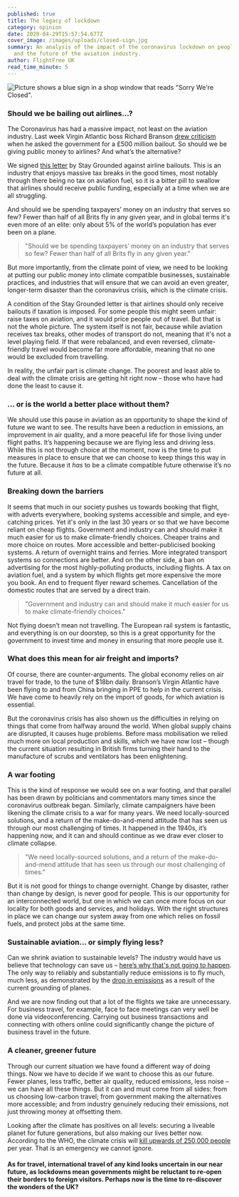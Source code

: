 ```yaml
---
published: true
title: The legacy of lockdown
category: opinion
date: 2020-04-29T15:57:54.677Z
cover_image: /images/uploads/closed-sign.jpg
summary: An analysis of the impact of the coronavirus lockdown on people, planet
  and the future of the aviation industry.
author: FlightFree UK
read_time_minute: 5
---
```

![Picture shows a blue sign in a shop window that reads "Sorry We're Closed". ](/images/uploads/closed-sign.jpg)

### Should we be bailing out airlines…?

The Coronavirus has had a massive impact, not least on the aviation industry. Last week Virgin Atlantic boss Richard Branson [drew criticism](https://www.theguardian.com/business/2020/apr/12/richard-branson-facing-backlash-over-plea-for-uk-bailout-of-virgin) when he asked the government for a £500 million bailout. So should we be giving public money to airlines? And what’s the alternative?

We signed [this letter](https://www.change.org/p/open-letter-to-the-respective-national-governments-savepeoplenotplanes-red-lines-for-aviation-bail-outs) by Stay Grounded against airline bailouts. This is an industry that enjoys massive tax breaks in the good times, most notably through there being no tax on aviation fuel, so it is a bitter pill to swallow that airlines should receive public funding, especially at a time when we are all struggling.

And should we be spending taxpayers’ money on an industry that serves so few? Fewer than half of all Brits fly in any given year, and in global terms it's even more of an elite: only about 5% of the world’s population has ever been on a plane.

> "Should we be spending taxpayers’ money on an industry that serves so few? Fewer than half of all Brits fly in any given year."

But more importantly, from the climate point of view, we need to be looking at putting our public money into climate compatible businesses, sustainable practices, and industries that will ensure that we can avoid an even greater, longer-term disaster than the coronavirus crisis, which is the climate crisis.

A condition of the Stay Grounded letter is that airlines should only receive bailouts if taxation is imposed. For some people this might seem unfair: raise taxes on aviation, and it would price people out of travel. But that is not the whole picture. The system itself is not fair, because while aviation receives tax breaks, other modes of transport do not, meaning that it's not a level playing field. If that were rebalanced, and even reversed, climate-friendly travel would become far more affordable, meaning that no one would be excluded from travelling.

In reality, the unfair part is climate change. The poorest and least able to deal with the climate crisis are getting hit right now – those who have had done the least to cause it.

### **… or is the world a better place without them?**

We should use this pause in aviation as an opportunity to shape the kind of future we want to see. The results have been a reduction in emissions, an improvement in air quality, and a more peaceful life for those living under flight paths. It’s happening because we are flying less and driving less. While this is not through choice at the moment, now is the time to put measures in place to ensure that we can choose to keep things this way in the future. Because it *has* to be a climate compatible future otherwise it’s no future at all.

### Breaking down the barriers

It seems that much in our society pushes us towards booking that flight, with adverts everywhere, booking systems accessible and simple, and eye-catching prices. Yet it's only in the last 30 years or so that we have become reliant on cheap flights. Government and industry can and should make it much easier for us to make climate-friendly choices. Cheaper trains and more choice on routes. More accessible and better-publicised booking systems. A return of overnight trains and ferries. More integrated transport systems so connections are better. And on the other side, a ban on advertising for the most highly-polluting products, including flights. A tax on aviation fuel, and a system by which flights get more expensive the more you book. An end to frequent flyer reward schemes. Cancellation of the domestic routes that are served by a direct train.

> "Government and industry can and should make it much easier for us to make climate-friendly choices."

Not flying doesn’t mean not travelling. The European rail system is fantastic, and everything is on our doorstep, so this is a great opportunity for the government to invest time and money in ensuring that more people use it.

### What does this mean for air freight and imports?

Of course, there are counter-arguments. The global economy relies on air travel for trade, to the tune of $18bn daily. Branson’s Virgin Atlantic have been flying to and from China bringing in PPE to help in the current crisis. We have come to heavily rely on the import of goods, for which aviation is essential.

But the coronavirus crisis has also shown us the difficulties in relying on things that come from halfway around the world. When global supply chains are disrupted, it causes huge problems. Before mass mobilisation we relied much more on local production and skills, which we have now lost – though the current situation resulting in British firms turning their hand to the manufacture of scrubs and ventilators has been enlightening.

### A war footing

This is the kind of response we would see on a war footing, and that parallel has been drawn by politicians and commentators many times since the coronavirus outbreak began. Similarly, climate campaigners have been likening the climate crisis to a war for many years. We need locally-sourced solutions, and a return of the make-do-and-mend attitude that has seen us through our most challenging of times. It happened in the 1940s, it’s happening now, and it can and should continue as we draw ever closer to climate collapse.

> "We need locally-sourced solutions, and a return of the make-do-and-mend attitude that has seen us through our most challenging of times."

But it is not good for things to change overnight. Change by disaster, rather than change by design, is never good for people. This is our opportunity for an interconnected world, but one in which we can once more focus on our locality for both goods and services, and holidays. With the right structures in place we can change our system away from one which relies on fossil fuels, and protect jobs at the same time.

### Sustainable aviation… or simply flying less?

Can we shrink aviation to sustainable levels? The industry would have us believe that technology can save us – [here’s why that's not going to happen](https://flightfree.co.uk/post/can-technology-make-air-travel-sustainable/). The only way to reliably and substantially reduce emissions is to fly much, much less, as demonstrated by the [drop in emissions](https://www.carbonbrief.org/analysis-coronavirus-set-to-cause-largest-ever-annual-fall-in-co2-emissions) as a result of the current grounding of planes.

And we are now finding out that a lot of the flights we take are unnecessary. For business travel, for example, face to face meetings can very well be done via videoconferencing. Carrying out business transactions and connecting with others online could significantly change the picture of business travel in the future.

### A cleaner, greener future

Through our current situation we have found a different way of doing things. Now we have to decide if we want to choose this as our future. Fewer planes, less traffic, better air quality, reduced emissions, less noise – we can have all these things. But it can and must come from all sides: from us choosing low-carbon travel; from government making the alternatives more accessible; and from industry genuinely reducing their emissions, not just throwing money at offsetting them.

Looking after the climate has positives on all levels: securing a liveable planet for future generations, but also making our lives better now. According to the WHO, the climate crisis will [kill upwards of 250,000 people](https://edition.cnn.com/2019/01/16/health/climate-change-health-emergency-study/index.html) per year. That is an emergency we cannot ignore.

#### As for travel, international travel of any kind looks uncertain in our near future, as lockdowns mean governments might be reluctant to re-open their borders to foreign visitors. Perhaps now is the time to re-discover the wonders of the UK?